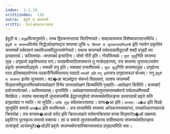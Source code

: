 ```yaml
---
index:  1.1.19
vrittiindex:  110
sutra:  ईदूतौ च सप्तम्यर्थे
vritti:  balamanorama 
---
```


ईदूतौ च। `प्रगृह्य`मित्यनुवर्तते। तच्च द्विवचनान्ततया विपरिणम्यते। शब्दस्वरूपस्य विशेष्यत्वात्तदन्तविधिः। `ईदूतौ च सप्तम्या`वित्येव सिद्धेऽर्थग्रहणाद्यत्र सप्तम्या लुकि `यः शिष्यते स लुप्यमानार्थाभिधायी` इति न्यायेन प्रकृतेरेव सप्तम्यर्थे पर्यवसानं तथाविधत्वमीदूदन्तयोर्गम्यते। तथाच सप्तम्यर्थे पर्यवसन्नावीदूदन्तौ शब्दौ प्रगृह्यौ स्त इत्यक्षरार्थः। फलितमाह--सप्तम्यर्थ इत्यादिना। सोमो गौरी इति। गौर्यामित्यर्थः। `सुपां सुलु`गिति सप्तम्या लुक्। प्रगृह्यत्वे प्रकृतिभावान्न यण्। वातप्रमीत्यादिसप्तम्यन्तं तु नात्रोदाहरणम्, तत्र सप्तम्या लुप्तत्वाऽभावेन प्रकृतेः सप्तम्यर्थेऽप्रवृत्तेः। मामकी तनू इति। मामक्यां तन्वामित्यर्थः। `सुपां सुलु`गिति सप्तम्यालुक्। प्रगृह्येभ्यः परत इतिशब्दप्रयोगस्य पदकारैर्नियमितत्वात् पदपाठे `मामकी इति` `तनू इती`त्यत्र प्रगृह्यत्वफलं बोध्यम्। ननु `ईदूतौ च सप्तम्याः` इत्येव सूत्र्यताम्। षट�आ चाऽर्थद्वारा संबन्धो विवक्ष्यतां, ततश्च सप्तम्यर्थे विद्यमानमीदूदन्तमित्यर्थस्यार्थग्रहणं विनैव लाभादर्थग्रहणं किमर्थमिति पृच्छति--अर्थग्रहणं किमिति। कस्म#ऐ प्रयोजनायेत्यर्थः। `कि`मित्यव्ययम्। वृत्ताविति। अर्थग्रहणसामर्थ्याल्लुप्तसप्तम्यर्थमात्रे पर्यवसन्नमित्यर्थो विवक्षितः। ततश्च समासवृत्तौ लुप्तसप्तमीके ईदूदन्तपूर्वपदे सप्तम्यर्थमतिलङ्घ्य उत्तरपदार्थे प्रवृत्ते सति प्रगृह्यसंज्ञा न भवति। मा भूदिति। `माङि लुङ्` सर्वलकारापवादः। वाप्य�आ इति। `वाप्याम्--अ�आ` इति विग्रहे सुप्सुपेति समासे `वाप्य�आ` इति रूपमित्यर्थः। अत्र वाप्यामिति सप्तम्या अधिकरणत्वमवगतं, तच्चाधिकरणकारकं क्रियापेक्षं। तत्र वाप्याम�आओ वर्तत इति क्रियाध्याहारे वर्तमानक्रियायां वाप्या विद्यमानेऽ�ओ लक्षमया प्रवृतिं?त पुरस्कृत्य समासो वक्तव्यः। एवं च समासे लुप्तसप्तमीकस्य वापीशब्दस्य सप्तम्यर्थमतिलङ्घ्य तत्संसृष्टे आधेयभूतेऽ�ओऽपि प्रवृत्तेः सप्तम्यर्थमात्राविश्रान्त्यभावान्न प्रगृह्यत्वमिति भावः।


